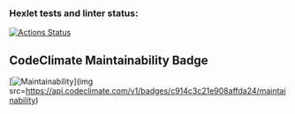 ### Hexlet tests and linter status:
[![Actions Status](https://github.com/PHPUSER-218/php-project-45/actions/workflows/hexlet-check.yml/badge.svg)](https://github.com/PHPUSER-218/php-project-45/actions)
##  CodeClimate Maintainability Badge
[![Maintainability](https://codeclimate.com/github/PHPUSER-218/php-project-45/maintainability)](img src=https://api.codeclimate.com/v1/badges/c914c3c21e908affda24/maintainability)
